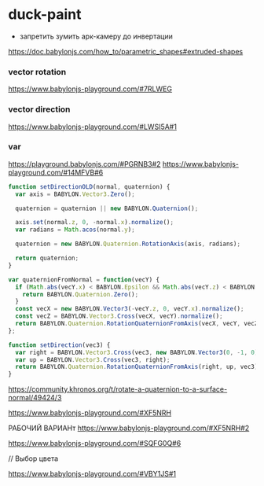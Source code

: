 # duck-paint

+ запретить зумить арк-камеру до инвертации

https://doc.babylonjs.com/how_to/parametric_shapes#extruded-shapes

### vector rotation

https://www.babylonjs-playground.com/#7RLWEG

### vector direction

https://www.babylonjs-playground.com/#LWSI5A#1

### var

https://playground.babylonjs.com/#PGRNB3#2
https://www.babylonjs-playground.com/#14MFVB#6

```js
function setDirectionOLD(normal, quaternion) {
  var axis = BABYLON.Vector3.Zero();

  quaternion = quaternion || new BABYLON.Quaternion();

  axis.set(normal.z, 0, -normal.x).normalize();
  var radians = Math.acos(normal.y);

  quaternion = new BABYLON.Quaternion.RotationAxis(axis, radians);

  return quaternion;
}

var quaternionFromNormal = function(vecY) {
  if (Math.abs(vecY.x) < BABYLON.Epsilon && Math.abs(vecY.z) < BABYLON.Epsilon) {
    return BABYLON.Quaternion.Zero();
  }
  const vecX = new BABYLON.Vector3(-vecY.z, 0, vecY.x).normalize();
  const vecZ = BABYLON.Vector3.Cross(vecX, vecY).normalize();
  return BABYLON.Quaternion.RotationQuaternionFromAxis(vecX, vecY, vecZ);
};

function setDirection(vec3) {
  var right = BABYLON.Vector3.Cross(vec3, new BABYLON.Vector3(0, -1, 0)).normalize();
  var up = BABYLON.Vector3.Cross(vec3, right);
  return BABYLON.Quaternion.RotationQuaternionFromAxis(right, up, vec3);
}
```


https://community.khronos.org/t/rotate-a-quaternion-to-a-surface-normal/49424/3



https://www.babylonjs-playground.com/#XF5NRH


РАБОЧИЙ ВАРИАНт
https://www.babylonjs-playground.com/#XF5NRH#2


https://www.babylonjs-playground.com/#SQFG0Q#6


// Выбор цвета

https://www.babylonjs-playground.com/#VBY1JS#1
